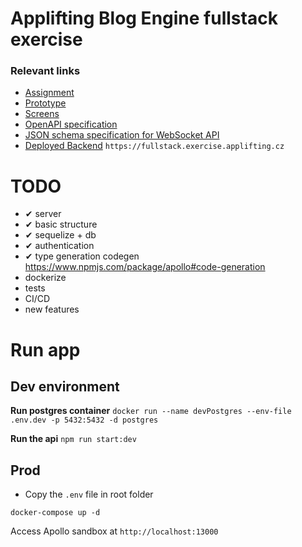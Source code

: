 # Applifting Blog Engine fullstack exercise

### Relevant links

- [Assignment](https://github.com/Applifting/fullstack-exercise/blob/master/assignment.md)
- [Prototype](https://www.figma.com/proto/VagZOrr3TjTAxGCpCUTSrO/Applifting-%7C-Full-Stack-Cvi%C4%8Den%C3%AD?node-id=2%3A3&viewport=148%2C245%2C0.12103988230228424&scaling=min-zoom)
- [Screens](https://www.figma.com/file/VagZOrr3TjTAxGCpCUTSrO/Applifting-|-Full-Stack-Cvičení)
- [OpenAPI specification](https://github.com/Applifting/fullstack-exercise/blob/master/api.yml)
- [JSON schema specification for WebSocket API](https://github.com/Applifting/fullstack-exercise/blob/master/ws.json)
- [Deployed Backend](https://fullstack.exercise.applifting.cz) `https://fullstack.exercise.applifting.cz`

# TODO

- ✔ server
- ✔ basic structure
- ✔ sequelize + db
- ✔ authentication
- ✔ type generation codegen https://www.npmjs.com/package/apollo#code-generation
- dockerize
- tests
- CI/CD
- new features

# Run app

## Dev environment

**Run postgres container**
`docker run --name devPostgres --env-file .env.dev -p 5432:5432 -d postgres`

**Run the api**
`npm run start:dev`

## Prod

- Copy the `.env` file in root folder

`docker-compose up -d`

Access Apollo sandbox at `http://localhost:13000`

